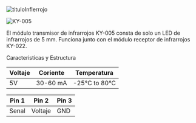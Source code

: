 ![tituloInflerrojo](https://user-images.githubusercontent.com/80190387/144157302-30fff52e-75be-4f3b-b209-13ae3ed568af.png)

  ![KY-005](https://user-images.githubusercontent.com/80190387/144529198-972a4baf-53d5-450d-a260-0d67d1fa7e29.png)

El módulo transmisor de infrarrojos KY-005 consta de solo un LED de infrarrojos de 5 mm. Funciona junto con el módulo receptor de infrarrojos KY-022.

Caracteristicas y Estructura

|Voltaje|Coriente|Temperatura|    
|--|--|--|                        
|5V|30-60 mA|-25°C to 80°C|

|Pin 1|Pin 2|Pin 3|
|--|--|--|
|Senal|Voltaje|GND|
